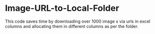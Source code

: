 # Image-URL-to-Local-Folder
This code saves time by downloading over 1000 image s via urls in excel columns and allocating them in different columns as per the folder.
